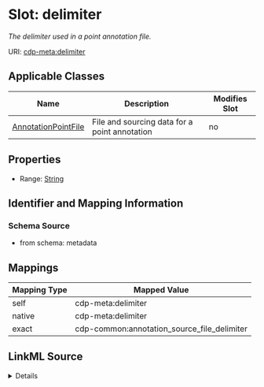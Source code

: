 

# Slot: delimiter


_The delimiter used in a point annotation file._



URI: [cdp-meta:delimiter](metadatadelimiter)



<!-- no inheritance hierarchy -->





## Applicable Classes

| Name | Description | Modifies Slot |
| --- | --- | --- |
| [AnnotationPointFile](AnnotationPointFile.md) | File and sourcing data for a point annotation |  no  |







## Properties

* Range: [String](String.md)





## Identifier and Mapping Information







### Schema Source


* from schema: metadata




## Mappings

| Mapping Type | Mapped Value |
| ---  | ---  |
| self | cdp-meta:delimiter |
| native | cdp-meta:delimiter |
| exact | cdp-common:annotation_source_file_delimiter |




## LinkML Source

<details>
```yaml
name: delimiter
description: The delimiter used in a point annotation file.
from_schema: metadata
exact_mappings:
- cdp-common:annotation_source_file_delimiter
rank: 1000
ifabsent: string(,)
alias: delimiter
owner: AnnotationPointFile
domain_of:
- AnnotationPointFile
range: string
inlined: true
inlined_as_list: true

```
</details>